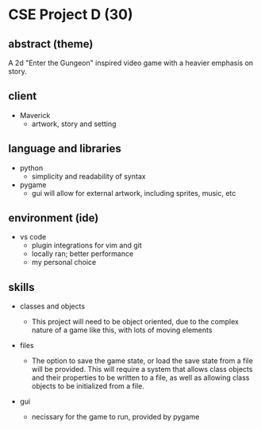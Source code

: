 # CSE Project D (30)

## abstract (theme)
A 2d "Enter the Gungeon" inspired video game with a heavier emphasis on story.


## client
- Maverick
    - artwork, story and setting



## language and libraries 
- python
    - simplicity and readability of syntax
- pygame
    - gui will allow for external artwork, including sprites, music, etc

## environment (ide)
- vs code
    - plugin integrations for vim and git
    - locally ran; better performance
    - my personal choice

## skills
- classes and objects
    - This project will need to be object oriented, due to the complex nature of a game like this, with lots of moving elements
- files
    - The option to save the game state, or load the save state from a file will be provided. This will require a system that allows class objects and their properties to be written to a file, as well as allowing class objects to be initialized from a file.

- gui
    - necissary for the game to run, provided by pygame
